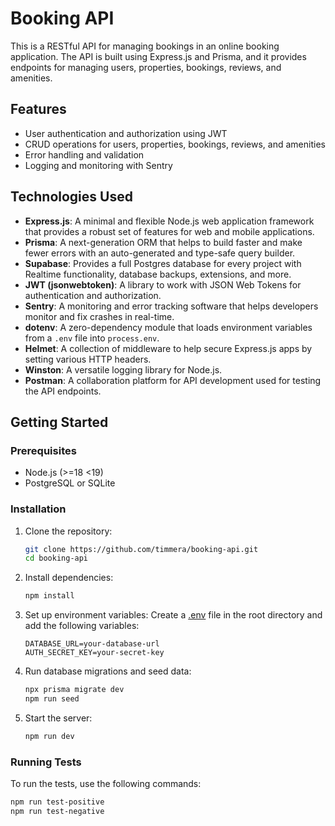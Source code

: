 # Booking API

This is a RESTful API for managing bookings in an online booking application. The API is built using Express.js and Prisma, and it provides endpoints for managing users, properties, bookings, reviews, and amenities.

## Features

- User authentication and authorization using JWT
- CRUD operations for users, properties, bookings, reviews, and amenities
- Error handling and validation
- Logging and monitoring with Sentry

## Technologies Used

- **Express.js**: A minimal and flexible Node.js web application framework that provides a robust set of features for web and mobile applications.
- **Prisma**: A next-generation ORM that helps to build faster and make fewer errors with an auto-generated and type-safe query builder.
- **Supabase**: Provides a full Postgres database for every project with Realtime functionality, database backups, extensions, and more.
- **JWT (jsonwebtoken)**: A library to work with JSON Web Tokens for authentication and authorization.
- **Sentry**: A monitoring and error tracking software that helps developers monitor and fix crashes in real-time.
- **dotenv**: A zero-dependency module that loads environment variables from a `.env` file into `process.env`.
- **Helmet**: A collection of middleware to help secure Express.js apps by setting various HTTP headers.
- **Winston**: A versatile logging library for Node.js.
- **Postman**: A collaboration platform for API development used for testing the API endpoints.

## Getting Started

### Prerequisites

- Node.js (>=18 <19)
- PostgreSQL or SQLite

### Installation

1. Clone the repository:

   ```sh
   git clone https://github.com/timmera/booking-api.git
   cd booking-api
   ```

2. Install dependencies:

   ```sh
   npm install
   ```

3. Set up environment variables:
   Create a [.env](http://_vscodecontentref_/7) file in the root directory and add the following variables:

   ```env
   DATABASE_URL=your-database-url
   AUTH_SECRET_KEY=your-secret-key
   ```

4. Run database migrations and seed data:

   ```sh
   npx prisma migrate dev
   npm run seed
   ```

5. Start the server:
   ```sh
   npm run dev
   ```

### Running Tests

To run the tests, use the following commands:

```sh
npm run test-positive
npm run test-negative
```
